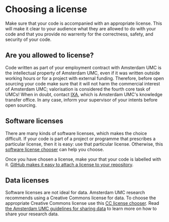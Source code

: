 # Choosing a license
Make sure that your code is accompanied with an appropriate license. This will make it clear to your audience what they are allowed to do with your code and that you provide no warrenty for the correctness, safety, and security of your code.

## Are you allowed to license?
Code written as part of your employment contract with Amsterdam UMC is the intellectual property of Amsterdam UMC, even if it was written outside working hours or for a project with external funding. Therefore, before open sourcing your code make sure that it will not harm the commercial interest of Amsterdam UMC; valorisation is considered the fourth core task of UMCs! When in doubt, contact [IXA](https://www.ixa.nl), which is Amsterdam UMC's knowledge transfer office.
In any case, inform your supervisor of your intents before open sourcing.

## Software licenses
There are many kinds of software licenses, which makes the choice difficult. If your code is part of a project or programme that prescribes a particular license, then it is easy: use that particular license. Otherwise, this [software license chooser](https://choosealicense.com) can help you choose.

Once you have chosen a license, make your that your code is labelled with it. 
[GitHub makes it easy to attach a license to your repository](https://docs.github.com/en/communities/setting-up-your-project-for-healthy-contributions/adding-a-license-to-a-repository).

## Data licenses
Software licenses are not ideal for data. Amsterdam UMC research recommends using a Creative Commons license for data. To choose the appropriate Creative Commons license use this [CC license chooser](https://chooser-beta.creativecommons.org/). Read [the Amsterdam UMC guidelines for sharing data](https://www.amsterdamumc.org/en/research/research-roadmap/sharing-data.htm) to learn more on how to share your research data.

